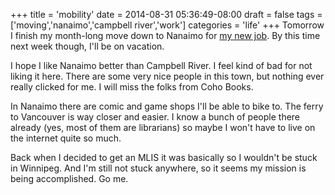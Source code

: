 +++
title = 'mobility'
date = 2014-08-31 05:36:49-08:00
draft = false
tags = ['moving','nanaimo','campbell river','work']
categories = 'life'
+++
Tomorrow I finish my month-long move down to Nanaimo for [my new job](http://librarianaut.wordpress.com/2014/08/25/not-quite-a-comeback/). By this time next week though, I'll be on vacation.

I hope I like Nanaimo better than Campbell River. I feel kind of bad for not liking it here. There are some very nice people in this town, but nothing ever really clicked for me. I will miss the folks from Coho Books.

In Nanaimo there are comic and game shops I'll be able to bike to. The ferry to Vancouver is way closer and easier. I know a bunch of people there already (yes, most of them are librarians) so maybe I won't have to live on the internet quite so much.

Back when I decided to get an MLIS it was basically so I wouldn't be stuck in Winnipeg. And I'm still not stuck anywhere, so it seems my mission is being accomplished. Go me.

